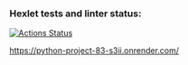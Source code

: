 ### Hexlet tests and linter status:
[![Actions Status](https://github.com/OlegGolubev74/python-project-83/actions/workflows/hexlet-check.yml/badge.svg)](https://github.com/OlegGolubev74/python-project-83/actions)

https://python-project-83-s3ii.onrender.com/